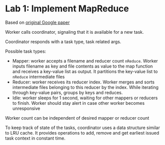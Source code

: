 # Lab 1: Implement MapReduce

Based on [original Google paper](https://static.googleusercontent.com/media/research.google.com/lt//archive/mapreduce-osdi04.pdf)

Worker calls coordinator, signaling that it is available for a new task.

Coordinator responds with a task type, task related args.

Possible task types:
- Mapper: worker accepts a filename and reducer count `nReduce`. Worker inputs filename as key and file contents as value to the map function and receives a key-value list as output. It partitions the key-value list to `nReduce` intermediate files
- Reducer: worker receives its reducer index. Worker merges and sorts intermediate files belonging to this reducer by the index.
While iterating through key-value pairs, groups by keys and reduces.
- Idle: worker sleeps for 1 second, waiting for other mappers or reducers to finish. Worker should stay alert in case other worker becomes unresponsive

Worker count can be independent of desired mapper or reducer count

To keep track of state of the tasks, coordinator uses a data structure similar to LRU cache. It provides operations to add, remove and get earliest issued task context in constant time.